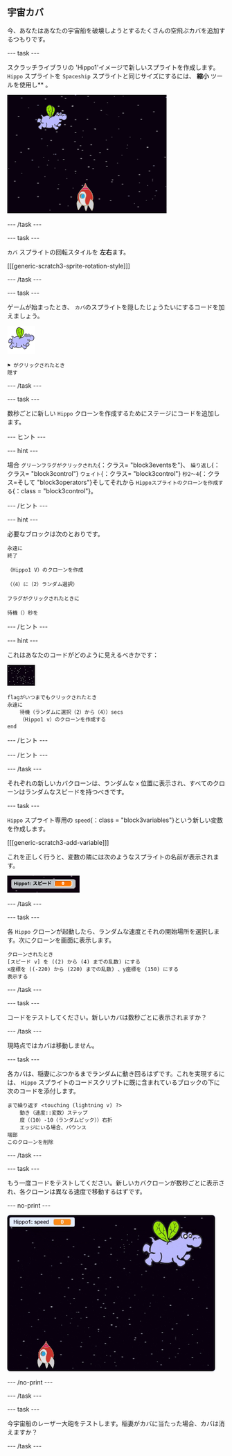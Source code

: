 ## 宇宙カバ

今、あなたはあなたの宇宙船を破壊しようとするたくさんの空飛ぶカバを追加するつもりです。

\--- task \---

スクラッチライブラリの 'Hippo1'イメージで新しいスプライトを作成します。 `Hippo` スプライトを `Spaceship` スプライトと同じサイズにするには、 **縮小** ツールを使用し** 。</p> 

![スクリーンショット](images/invaders-hippo.png)

\--- /task \---

\--- task \---

`カバ` スプライトの回転スタイルを **左右**ます。

[[[generic-scratch3-sprite-rotation-style]]]

\--- /task \---

\--- task \---

ゲームが始まったとき、 `カバ`のスプライトを隠したじょうたいにするコードを加えましょう。

![カバスプライト](images/hippo-sprite.png)

```blocks3
⚑ がクリックされたとき
隠す
```

\--- /task \---

\--- task \---

数秒ごとに新しい `Hippo` クローンを作成するためにステージにコードを追加します。

\--- ヒント \---

\--- hint \---

場合 `グリーンフラグがクリックされた`{：クラス= "block3eventsを"}、 `繰り返し`{：クラス= "block3control"} `ウェイト`{：クラス= "block3control"} `秒2〜4`{：クラス=そして "block3operators"}そしてそれから `Hippoスプライトのクローンを作成する`{：class = "block3control"}。

\--- /ヒント \---

\--- hint \---

必要なブロックは次のとおりです。

```blocks3
永遠に
終了

（Hippo1 V）のクローンを作成

（（4）に（2）ランダム選択）

フラグがクリックされたときに

待機（）秒を
```

\--- /ヒント \---

\--- hint \---

これはあなたのコードがどのように見えるべきかです：

![ステージスプライト](images/stage-sprite.png)

```blocks3
flagがいつまでもクリックされたとき
永遠に
    待機（ランダムに選択（2）から（4））secs
    （Hippo1 v）のクローンを作成する
end
```

\--- /ヒント \---

\--- /ヒント \---

\--- /task \---

それぞれの新しいカバクローンは、ランダムな `x` 位置に表示され、すべてのクローンはランダムなスピードを持つべきです。

\--- task \---

`Hippo` スプライト専用の `speed`{：class = "block3variables"}という新しい変数を作成します。

[[[generic-scratch3-add-variable]]]

これを正しく行うと、変数の隣には次のようなスプライトの名前が表示されます。

![スクリーンショット](images/invaders-var-test.png)

\--- /task \---

\--- task \---

各 `Hippo` クローンが起動したら、ランダムな速度とそれの開始場所を選択します。次にクローンを画面に表示します。

```blocks3
クローンされたとき
[スピード v] を ((2) から (4) までの乱数) にする
x座標を ((-220) から (220) までの乱数) 、y座標を (150) にする
表示する
```

\--- /task \---

\--- task \---

コードをテストしてください。新しいカバは数秒ごとに表示されますか？

\--- /task \---

現時点ではカバは移動しません。

\--- task \---

各カバは、稲妻にぶつかるまでランダムに動き回るはずです。これを実現するには、 `Hippo` スプライトのコードスクリプトに既に含まれているブロックの下に次のコードを添付します。

```blocks3
まで繰り返す <touching (lightning v) ?>
    動き（速度::変数）ステップ
    度（（10）-10（ランダムピック））右折
    エッジにいる場合、バウンス
端部
このクローンを削除
```

\--- /task \---

\--- task \---

もう一度コードをテストしてください。新しいカバクローンが数秒ごとに表示され、各クローンは異なる速度で移動するはずです。

\--- no-print \---

![スクリーンショット](images/hippo-clones.gif)

\--- /no-print \---

\--- /task \---

\--- task \---

今宇宙船のレーザー大砲をテストします。稲妻がカバに当たった場合、カバは消えますか？

\--- /task \---